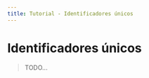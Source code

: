 ```yaml
---
title: Tutorial - Identificadores únicos
---
```


Identificadores únicos
======================

> TODO...

